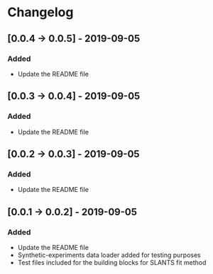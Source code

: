 # Changelog

## [0.0.4 -> 0.0.5] - 2019-09-05
### Added
- Update the README file

## [0.0.3 -> 0.0.4] - 2019-09-05
### Added
- Update the README file

## [0.0.2 -> 0.0.3] - 2019-09-05
### Added
- Update the README file

## [0.0.1 -> 0.0.2] - 2019-09-05
### Added
- Update the README file
- Synthetic-experiments data loader added for testing purposes
- Test files included for the building blocks for SLANTS fit method

